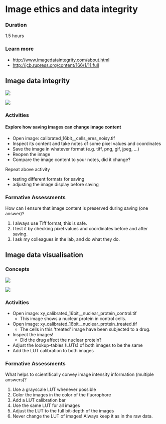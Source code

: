 # Image ethics and data integrity

### Duration

1.5 hours

### Learn more

- http://www.imagedataintegrity.com/about.html
- http://jcb.rupress.org/content/166/1/11.full

## Image data integrity

<img src='https://g.gravizo.com/svg?
 digraph G {
    shift [fontcolor=white,color=white];
    image_integrity -> image_content [label="  preserving"];
    image_content -> pixel_values;
    image_content -> pixel_coordinates;
  }
'/>

<img src='https://g.gravizo.com/svg?
 digraph G {
    shift [fontcolor=white,color=white];
    saving_images -> image_content [label="  can change"];
  }
'/>


### Activities

#### Explore how saving images can change image content

- Open image: calibrated_16bit__cells_eres_noisy.tif
- Inspect its content and take notes of some pixel values and coordinates 
- Save the image in whatever format (e.g. tiff, png, gif, jpeg, ...)
- Reopen the image
- Compare the image content to your notes, did it change?

Repeat above activity

- testing different formats for saving
- adjusting the image display before saving

### Formative Assessments

How can I ensure that image content is preserved during saving (one answer)?

1. I always use Tiff format, this is safe.
2. I test it by checking pixel values and coordinates before and after saving.
3. I ask my colleagues in the lab, and do what they do.


## Image data visualisation

### Concepts

<img src='https://g.gravizo.com/svg?
 digraph G {
    shift [fontcolor=white,color=white];
    lookup_table_settings -> image_appearance [label="  change"];
    image_appearance -> scientific_message [label="  changes"];
  }
'/>

<img src='https://g.gravizo.com/svg?
 digraph G {
    shift [fontcolor=white,color=white];
    responsible_scientist -> lookup_table_settings [label="  configures thoughtfully"];
  }
'/>


### Activities

- Open image: xy_calibrated_16bit__nuclear_protein_control.tif
    - This image shows a nuclear protein in control cells.   
- Open image: xy_calibrated_16bit__nuclear_protein_treated.tif
    - The cells in this 'treated' image have been subjected to a drug.
- Inspect the images! 
    - Did the drug affect the nuclear protein?
- Adjust the lookup-tables (LUTs) of both images to be the same
- Add the LUT calibration to both images 

### Formative Assessments

What helps to scientifically convey image intensity information (multiple answers)?

1. Use a grayscale LUT whenever possible
2. Color the images in the color of the fluorophore
3. Add a LUT calibration bar
4. Use the same LUT for all images
5. Adjust the LUT to the full bit-depth of the images
6. Never change the LUT of images! Always keep it as in the raw data.



